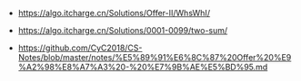 - <https://algo.itcharge.cn/Solutions/Offer-II/WhsWhI/>
- <https://algo.itcharge.cn/Solutions/0001-0099/two-sum/>

- <https://github.com/CyC2018/CS-Notes/blob/master/notes/%E5%89%91%E6%8C%87%20Offer%20%E9%A2%98%E8%A7%A3%20-%20%E7%9B%AE%E5%BD%95.md>